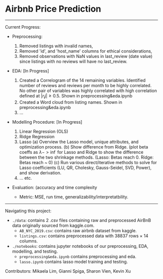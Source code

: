 # Airbnb Price Prediction
------------------------------------------
Current Progress:
- Preprocessing: 
   1) Removed listings with invalid names, 
   2) Removed 'id', and 'host_name' columns for ethical considerations, 
   3) Removed observations with NaN values in last_review (date value) since listings with no reviews will have no last_review.

- EDA: [In Progress]
   1) Created a Correlogram of the 14 remaining variables. Identified number of reviews and reviews per month to be highly correlated. No other pair of variables was highly correlated with high correlation defined at $|r_ij| \ge 0.5$. Shown in preprocessing&eda.ipynb
   2) Created a Word cloud from listing names. Shown in preprocessing&eda.ipynb
   3) ...

- Modelling Procedure: [In Progress]
  1) Linear Regression (OLS)
  2) Ridge Regression
  3) Lasso 
      (a) Overview the Lasso model, unique attributes, and optimization process. 
      (b) Show difference from Ridge. (plot beta coeffs as $\lambda -> \inf$ for Lasso and Ridge to show the difference between the two shrinkage methods. (Lasso: Betas reach 0. Ridge: Betas reach ~ 0)
      (c) Run various direct/iterative methods to solve for Lasso coefficients (LU, QR, Cholesky, Gauss-Seidel, SVD, Power), and show derivation.
  4) ... etc.

- Evaluation: (accuracy and time complexity
  - Metric: MSE, run time, generalizability/interpretatbility.

------------------------------------------

Navigating this project:
* `./data`: contains 2 .csv files containing raw and preprocessed AirBnB data originally sourced from kaggle.com.
  - `AB_NYC_2019.csv`: contains raw airbnb dataset from kaggle.
  - `listings.csv`: contains preprocessed data with 38837 rows × 14 columns.
* `./notebooks`: contains jupyter notebooks of our preprocessing, EDA, modelling, and testing. 
  - `preprocessing&eda.ipynb` contains preprocessing and eda.
  - `lasso.ipynb` contains lasso model training and testing.  





Contributors: Mikaela Lim, Gianni Spiga, Sharon Vien, Kevin Xu
